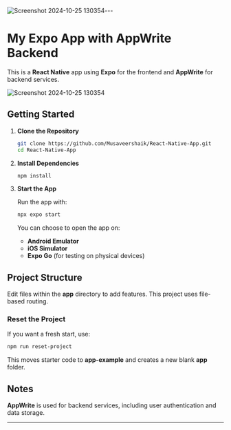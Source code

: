 ![Screenshot 2024-10-25 130354](https://github.com/user-attachments/assets/50b8409c-fddd-4744-b350-617d4bd2483c)---

# My Expo App with AppWrite Backend

This is a **React Native** app using **Expo** for the frontend and **AppWrite** for backend services.


![Screenshot 2024-10-25 130354](https://github.com/user-attachments/assets/edb3489f-f94c-468f-901e-5ab038d230d7)


## Getting Started

1. **Clone the Repository**

   ```bash
   git clone https://github.com/Musaveershaik/React-Native-App.git
   cd React-Native-App
   ```

2. **Install Dependencies**

   ```bash
   npm install
   ```

3. **Start the App**

   Run the app with:

   ```bash
   npx expo start
   ```

   You can choose to open the app on:
   - **Android Emulator**
   - **iOS Simulator**
   - **Expo Go** (for testing on physical devices)

## Project Structure

Edit files within the **app** directory to add features. This project uses file-based routing.

### Reset the Project

If you want a fresh start, use:

```bash
npm run reset-project
```

This moves starter code to **app-example** and creates a new blank **app** folder.

## Notes

**AppWrite** is used for backend services, including user authentication and data storage. 

--- 
